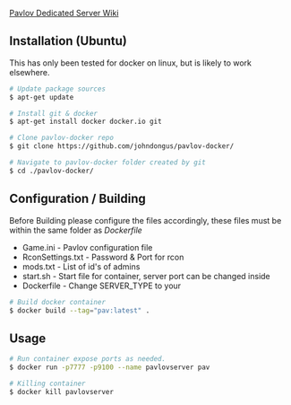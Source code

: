 [Pavlov Dedicated Server Wiki](http://wiki.pavlov-vr.com/index.php?title=Dedicated_server)

## Installation (Ubuntu)
This has only been tested for docker on linux, but is likely to work elsewhere.
```bash
# Update package sources
$ apt-get update

# Install git & docker
$ apt-get install docker docker.io git

# Clone pavlov-docker repo
$ git clone https://github.com/johndongus/pavlov-docker/

# Navigate to pavlov-docker folder created by git
$ cd ./pavlov-docker/
```


## Configuration / Building
Before Building please configure the files accordingly, these files must be within the same folder as *Dockerfile*
* Game.ini - Pavlov configuration file
* RconSettings.txt - Password & Port for rcon
* mods.txt - List of id's of admins
* start.sh - Start file for container, server port can be changed inside
* Dockerfile - Change SERVER_TYPE to your 

```bash
# Build docker container
$ docker build --tag="pav:latest" .
```


## Usage

```bash
# Run container expose ports as needed.
$ docker run -p7777 -p9100 --name pavlovserver pav

# Killing container
$ docker kill pavlovserver
```
